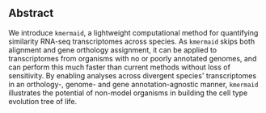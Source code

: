 ## Abstract

We introduce `kmermaid`, a lightweight computational method for quantifying similarity RNA-seq transcriptomes across species.
As `kmermaid` skips both alignment and gene orthology assignment, it can be applied to transcriptomes from organisms with no or poorly annotated genomes, and can perform this much faster than current methods without loss of sensitivity.
By enabling analyses across divergent species' transcriptomes in an orthology-, genome- and gene annotation-agnostic manner, `kmermaid` illustrates the potential of non-model organisms in building the cell type evolution tree of life.
